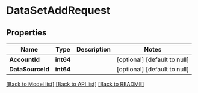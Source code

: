 # DataSetAddRequest

## Properties
Name | Type | Description | Notes
------------ | ------------- | ------------- | -------------
**AccountId** | **int64** |  | [optional] [default to null]
**DataSourceId** | **int64** |  | [optional] [default to null]

[[Back to Model list]](../README.md#documentation-for-models) [[Back to API list]](../README.md#documentation-for-api-endpoints) [[Back to README]](../README.md)


